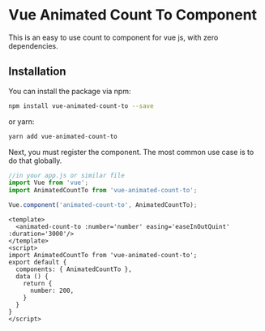 # Vue Animated Count To Component

This is an easy to use count to component for vue js, with zero dependencies.

## Installation
You can install the package via npm:
```bash
npm install vue-animated-count-to --save
```

or yarn:

```bash
yarn add vue-animated-count-to
```

Next, you must register the component. The most common use case is to do that globally.
```js
//in your app.js or similar file
import Vue from 'vue';
import AnimatedCountTo from 'vue-animated-count-to';

Vue.component('animated-count-to', AnimatedCountTo);
```


```vue
<template>
  <animated-count-to :number='number' easing='easeInOutQuint' :duration='3000'/>
</template>
<script>
import AnimatedCountTo from 'vue-animated-count-to';
export default {
  components: { AnimatedCountTo },
  data () {
    return {
      number: 200,
    }
  }
}
</script>
``` 


